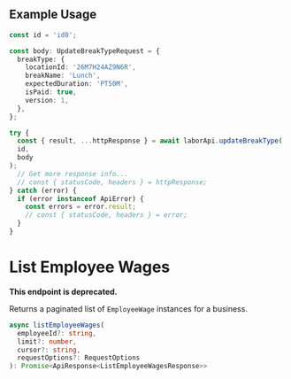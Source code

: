 ## Example Usage

```ts
const id = 'id0';

const body: UpdateBreakTypeRequest = {
  breakType: {
    locationId: '26M7H24AZ9N6R',
    breakName: 'Lunch',
    expectedDuration: 'PT50M',
    isPaid: true,
    version: 1,
  },
};

try {
  const { result, ...httpResponse } = await laborApi.updateBreakType(
  id,
  body
);
  // Get more response info...
  // const { statusCode, headers } = httpResponse;
} catch (error) {
  if (error instanceof ApiError) {
    const errors = error.result;
    // const { statusCode, headers } = error;
  }
}
```

# List Employee Wages

**This endpoint is deprecated.**

Returns a paginated list of `EmployeeWage` instances for a business.

```ts
async listEmployeeWages(
  employeeId?: string,
  limit?: number,
  cursor?: string,
  requestOptions?: RequestOptions
): Promise<ApiResponse<ListEmployeeWagesResponse>>
```
